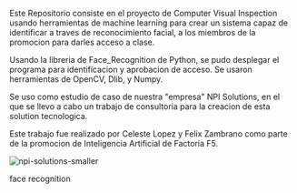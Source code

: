Este Repositorio consiste en el proyecto de Computer Visual Inspection usando herramientas de machine learning para crear un sistema capaz de identificar a traves de reconocimiento facial, a los miembros de la promocion para darles acceso a clase. 

Usando la libreria de Face_Recognition de Python, se pudo desplegar el programa para identificacion y aprobacion de acceso. Se usaron herramientas de OpenCV, Dlib, y Numpy.


Se uso como estudio de caso de nuestra "empresa" NPI Solutions, en el que se llevo a cabo un trabajo de consultoria para la creacion de esta solution tecnologica. 


Este trabajo fue realizado por Celeste Lopez y Felix Zambrano como parte de la promocion de Inteligencia Artificial de Factoria F5.







![npi-solutions-smaller](https://user-images.githubusercontent.com/108663725/217267073-01be4d43-0e68-4622-91b0-677bcb831982.png)

face recognition












